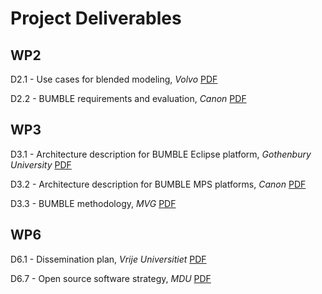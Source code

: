 ---
---

# Project Deliverables

## WP2

D2.1 - Use cases for blended modeling, _Volvo_ [PDF](https://drive.google.com/file/d/1aoajJ5nzplWonkyF--_a4vn9BWOayfM7/view?usp=sharing)

D2.2 - BUMBLE requirements and evaluation, _Canon_ [PDF](https://drive.google.com/file/d/1XnXendxzCfg-gWp9iSdK8PrD8YhL15yY/view?usp=sharing)

## WP3

D3.1 - Architecture description for BUMBLE Eclipse platform, _Gothenbury University_ [PDF](https://drive.google.com/file/d/1Bxj6jKkcndr6-SblypFFbRR7J8R6Nsz5/view?usp=share_link)

D3.2 - Architecture description for BUMBLE MPS platforms, _Canon_ [PDF](https://docs.google.com/document/d/1l-76F8IWBzVPuY7bdXmRgLTxelMNJEr_/edit?usp=sharing&ouid=109872421650793262669&rtpof=true&sd=true)

D3.3 - BUMBLE methodology, _MVG_ [PDF](https://drive.google.com/file/d/1CR5u3I5D23Js8P-QwEUgoEkRM6wDvqs4/view?usp=share_link)

## WP6

D6.1 - Dissemination plan, _Vrije Universitiet_ [PDF](https://drive.google.com/file/d/1tviX_tYkXwE-Pkh9LU62Hxq2vO4piWBh/view?usp=share_link)

D6.7 - Open source software strategy, _MDU_ [PDF](https://drive.google.com/file/d/1SwXMJFR8G12SWwHyQUvY4XVNOEMNmMsX/view?usp=share_link)
